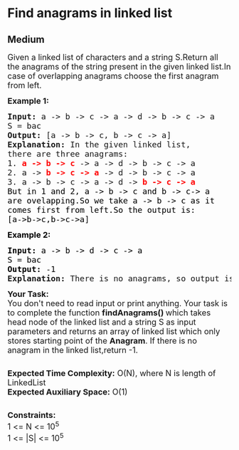 # Find anagrams in linked list
## Medium 
<div class="problems_problem_content__Xm_eO"><p><span style="font-size:18px">Given a linked list of characters and a string S.Return all the anagrams of the string present in the given linked list.In case of overlapping anagrams choose the first anagram from left.</span></p>

<p><span style="font-size:18px"><strong>Example 1:</strong></span></p>

<pre><span style="font-size:18px"><strong>Input: </strong>a -&gt; b -&gt; c -&gt; a -&gt; d -&gt; b -&gt; c -&gt; a</span>
<span style="font-size:18px">S = bac<strong>
Output: </strong>[a -&gt; b -&gt; c, b -&gt; c -&gt; a]</span><span style="font-size:18px"><strong>
Explanation: </strong>In the given linked list,
there are three anagrams: 
1. <strong><span style="color:#ff0000">a -&gt; b -&gt; c</span></strong> -&gt; a -&gt; d -&gt; b -&gt; c -&gt; a
2. a -&gt; <strong><span style="color:#ff0000">b -&gt; c -&gt; a</span></strong> -&gt; d -&gt; b -&gt; c -&gt; a
3. a -&gt; b -&gt; c -&gt; a -&gt; d -&gt; <strong><span style="color:#ff0000">b -&gt; c -&gt; a
</span></strong><span style="color:#000000">But in 1 and 2, a -&gt; b -&gt; c and b -&gt; c-&gt; a
are ovelapping.So we take a -&gt; b -&gt; c as it
comes first from left.So the output is:
[a-&gt;b-&gt;c,b-&gt;c-&gt;a]</span></span></pre>

<p><strong><span style="font-size:18px"><span style="color:#000000">Example 2:</span></span></strong></p>

<pre><strong><span style="font-size:18px"><span style="color:#000000">Input: </span></span></strong><span style="font-size:18px"><span style="color:#000000">a -&gt; b -&gt; d -&gt; c -&gt; a</span></span><strong><span style="font-size:18px"><span style="color:#000000">
</span></span></strong><span style="font-size:18px"><span style="color:#000000">S = bac</span></span><strong><span style="font-size:18px"><span style="color:#000000">
Output: </span></span></strong><span style="font-size:18px"><span style="color:#000000">-1</span><strong> 
Explanation: </strong>There is no anagrams, so output is -1</span></pre>

<p><span style="font-size:18px"><strong>Your Task:</strong><br>
You don't need to read input or print anything. Your task is to complete the function&nbsp;<strong>findAnagrams()&nbsp;</strong>which takes head node of the linked list and a string S as input parameters and returns an array of linked list which only stores starting point of the <strong>Anagram</strong>. If there is no anagram in the linked list,return -1.</span></p>

<p><br>
<span style="font-size:18px"><strong>Expected Time Complexity:</strong>&nbsp;O(N), where N is length of LinkedList<br>
<strong>Expected Auxiliary Space:</strong>&nbsp;O(1)</span></p>

<p><br>
<span style="font-size:18px"><strong>Constraints:</strong><br>
1 &lt;= N&nbsp;&lt;= 10<sup>5</sup><br>
1 &lt;= |S|&nbsp;&lt;= 10<sup>5</sup></span></p>

<p>&nbsp;</p>
</div>